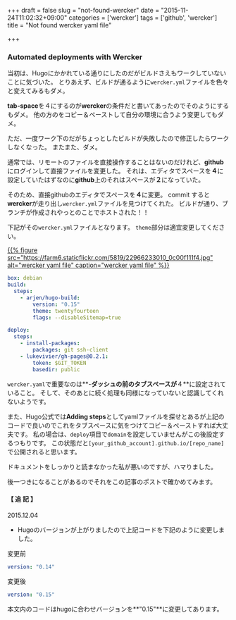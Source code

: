 +++
draft = false
slug = "not-found-wercker"
date = "2015-11-24T11:02:32+09:00"
categories = ['wercker']
tags = ['github', 'wercker']
title = "Not found wercker yaml file"

+++

### Automated deployments with Wercker

当初は、Hugoにかかれている通りにしたのだがビルドさえもワークしていないことに気づいた。
とりあえず、ビルドが通るように``wercker.yml``ファイルを色々と変えてみるもダメ。

**tab-space**を４にするのが**wercker**の条件だと書いてあったのでそのようにするもダメ。
他の方のをコピー＆ペーストして自分の環境に合うよう変更してもダメ。

<!--more-->

ただ、一度ワーク下のだがちょっとしたビルドが失敗したので修正したらワークしなくなった。
またまた、ダメ。

通常では、リモートのファイルを直接操作することはないのだけれど、**github**にログインして直接ファイルを変更した。
それは、エディタでスペースを**４**に設定していたはずなのに**github**上のそれはスペースが**２**になっていた。

そのため、直接githubのエディタでスペースを**４**に変更。
commit すると**wercker**が走り出し``wercker.yml``ファイルを見つけてくれた。
ビルドが通り、ブランチが作成されやっとのことでホストされた！！

下記がその``wercker.yml``ファイルとなります。
``theme``部分は適宜変更してください。

[{{% figure src="https://farm6.staticflickr.com/5819/22966233010_0c00f111f4.jpg" alt="wercker yaml file" caption="wercker yaml file" %}}](https://www.flickr.com/photos/t-723hamm/22966233010/in/dateposted/)

```yaml
box: debian
build:
  steps:
    - arjen/hugo-build:
        version: "0.15"
        theme: twentyfourteen
        flags: --disableSitemap=true

deploy:
  steps:
    - install-packages:
        packages: git ssh-client
    - lukevivier/gh-pages@0.2.1:
        token: $GIT_TOKEN
        basedir: public

```
``wercker.yaml``で重要なのは**-**ダッシュの前のタブスペースが**４**に設定されていること。
そして、そのあとに続く処理も同様になっていないと認識してくれないようです。

また、Hugo公式では**Adding steps**としてyamlファイルを探せとあるが上記のコードで良いのでこれをタブスペースに気をつけてコピー＆ペーストすれば大丈夫です。
私の場合は、``deploy``項目で``domain``を設定していませんがこの後設定するつもりです。
この状態だと``[your_github_account].github.io/[repo_name]``で公開されると思います。

ドキュメントをしっかりと読まなかった私が悪いのですが、ハマりました。

後一つきになることがあるのでそれをこの記事のポストで確かめてみます。

#### 【 追 記 】
2015.12.04

+ Hugoのバージョンが上がりましたので上記コードを下記のように変更しました。

変更前
```yaml
version: "0.14"
```
変更後
```yaml
version: "0.15"
```

本文内のコードはhugoに合わせバージョンを**"0.15"**に変更してあります。

